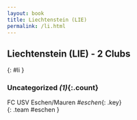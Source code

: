 ```yaml
---
layout: book
title: Liechtenstein (LIE)
permalink: /li.html
---
```


## Liechtenstein (LIE) - 2 Clubs
{: #li }









### Uncategorized _(1)_{:.count}

FC USV Eschen/Mauren   _#eschen_{: .key} <br>
{: .team #eschen }


 
